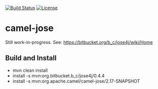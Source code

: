 [![Build Status](https://travis-ci.org/garethahealy/camel-jose.svg)](https://travis-ci.org/garethahealy/camel-jose)
[![License](https://img.shields.io/hexpm/l/plug.svg?maxAge=2592000)]()

# camel-jose
Still work-in-progress. See: https://bitbucket.org/b_c/jose4j/wiki/Home

## Build and Install
- mvn clean install
- install -s mvn:org.bitbucket.b_c/jose4j/0.4.4
- install -s mvn:org.apache.camel/camel-jose/2.17-SNAPSHOT
